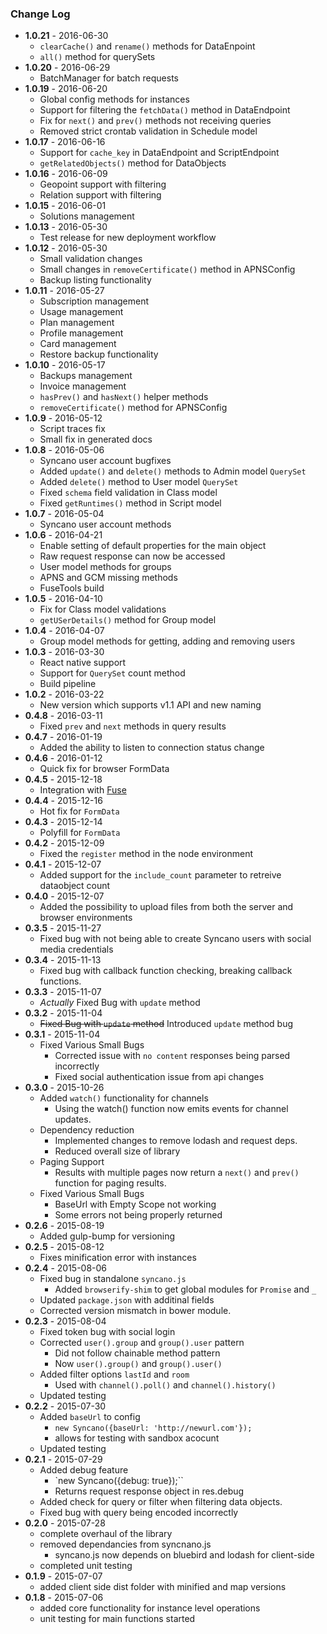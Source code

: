 ### Change Log
* **1.0.21** - 2016-06-30
    * `clearCache()` and `rename()` methods for DataEnpoint
    * `all()` method for querySets
* **1.0.20** - 2016-06-29
    * BatchManager for batch requests
* **1.0.19** - 2016-06-20
    * Global config methods for instances
    * Support for filtering the `fetchData()` method in DataEndpoint
    * Fix for `next()` and `prev()` methods not receiving queries
    * Removed strict crontab validation in Schedule model
* **1.0.17** - 2016-06-16
    * Support for `cache_key` in DataEndpoint and ScriptEndpoint
    * `getRelatedObjects()` method for DataObjects
* **1.0.16** - 2016-06-09
    * Geopoint support with filtering
    * Relation support with filtering
* **1.0.15** - 2016-06-01
    * Solutions management
* **1.0.13** - 2016-05-30
    * Test release for new deployment workflow
* **1.0.12** - 2016-05-30
    * Small validation changes
    * Small changes in `removeCertificate()` method in APNSConfig
    * Backup listing functionality
* **1.0.11** - 2016-05-27
    * Subscription management
    * Usage management
    * Plan management
    * Profile management
    * Card management
    * Restore backup functionality
* **1.0.10** - 2016-05-17
    * Backups management
    * Invoice management
    * `hasPrev()` and `hasNext()` helper methods
    * `removeCertificate()` method for APNSConfig
* **1.0.9** - 2016-05-12
    * Script traces fix
    * Small fix in generated docs
* **1.0.8** - 2016-05-06
    * Syncano user account bugfixes
    * Added `update()` and `delete()` methods to Admin model `QuerySet`
    * Added `delete()` method to User model `QuerySet`
    * Fixed `schema` field validation in Class model
    * Fixed `getRuntimes()` method in Script model
* **1.0.7** - 2016-05-04
    * Syncano user account methods
* **1.0.6** - 2016-04-21
    * Enable setting of default properties for the main object
    * Raw request response can now be accessed
    * User model methods for groups
    * APNS and GCM missing methods
    * FuseTools build
* **1.0.5** - 2016-04-10
    * Fix for Class model validations
    * `getUSerDetails()` method for Group model
* **1.0.4** - 2016-04-07
    * Group model methods for getting, adding and removing users
* **1.0.3** - 2016-03-30
    * React native support
    * Support for `QuerySet` count method
    * Build pipeline
* **1.0.2** - 2016-03-22
    * New version which supports v1.1 API and new naming
* **0.4.8** - 2016-03-11
    * Fixed `prev` and `next` methods in query results
* **0.4.7** - 2016-01-19
    * Added the ability to listen to connection status change
* **0.4.6** - 2016-01-12
    * Quick fix for browser FormData
* **0.4.5** - 2015-12-18
    * Integration with [Fuse](https://www.fusetools.com/)
* **0.4.4** - 2015-12-16
    * Hot fix for `FormData`
* **0.4.3** - 2015-12-14
    * Polyfill for `FormData`
* **0.4.2** - 2015-12-09
    * Fixed the `register` method in the node environment
* **0.4.1** - 2015-12-07
    * Added support for the `include_count` parameter to retreive dataobject count
* **0.4.0** - 2015-12-07
    * Added the possibility to upload files from both the server and browser environments
* **0.3.5** - 2015-11-27
    * Fixed bug with not being able to create Syncano users with social media credentials
* **0.3.4** - 2015-11-13
    * Fixed bug with callback function checking, breaking callback functions.
* **0.3.3** - 2015-11-07
    * _Actually_ Fixed Bug with `update` method
* **0.3.2** - 2015-11-04
    * ~~Fixed Bug with `update` method~~ Introduced `update` method bug
* **0.3.1** - 2015-11-04
    * Fixed Various Small Bugs
      * Corrected issue with `no content` responses being parsed incorrectly
      * Fixed social authentication issue from api changes
* **0.3.0** - 2015-10-26
    * Added `watch()` functionality for channels
      * Using the watch() function now emits events for channel updates.
    * Dependency reduction
      * Implemented changes to remove lodash and request deps.
      * Reduced overall size of library
    * Paging Support
      * Results with multiple pages now return a `next()` and `prev()` function for paging results.
    * Fixed Various Small Bugs
      * BaseUrl with Empty Scope not working
      * Some errors not being properly returned
* **0.2.6** - 2015-08-19
    * Added gulp-bump for versioning
* **0.2.5** - 2015-08-12
    * Fixes minification error with instances
* **0.2.4** - 2015-08-06
    * Fixed bug in standalone `syncano.js`
      * Added `browserify-shim` to get global modules for `Promise` and `_`
    * Updated `package.json` with additinal fields
    * Corrected version mismatch in bower module.
* **0.2.3** - 2015-08-04
    * Fixed token bug with social login
    * Corrected `user().group` and `group().user` pattern
      * Did not follow chainable method pattern
      * Now `user().group()` and `group().user()`
    * Added filter options `lastId` and `room`
      * Used with `channel().poll()` and `channel().history()`
    * Updated testing
* **0.2.2** - 2015-07-30
    * Added `baseUrl` to config
        * `new Syncano({baseUrl: 'http://newurl.com'});`
        * allows for testing with sandbox acocunt
    * Updated testing
* **0.2.1** - 2015-07-29
    * Added debug feature
        * `new Syncano({debug: true});``
        * Returns request response object in res.debug
    * Added check for query or filter when filtering data objects.
    * Fixed bug with query being encoded incorrectly
* **0.2.0** - 2015-07-28
    * complete overhaul of the library
    * removed dependancies from syncnano.js
      * syncano.js now depends on bluebird and lodash for client-side
    * completed unit testing
* **0.1.9** - 2015-07-07
    * added client side dist folder with minified and map versions
* **0.1.8** - 2015-07-06
    * added core functionality for instance level operations
    * unit testing for main functions started

